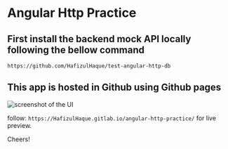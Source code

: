 # Angular Http Practice

## First install the backend mock API locally following the bellow command

`https://github.com/HafizulHaque/test-angular-http-db`

## This app is hosted in Github using Github pages 

![screenshot of the UI]('UI-Screenshot.PNG')

follow: `https://HafizulHaque.gitlab.io/angular-http-practice/` for live preview.

Cheers!